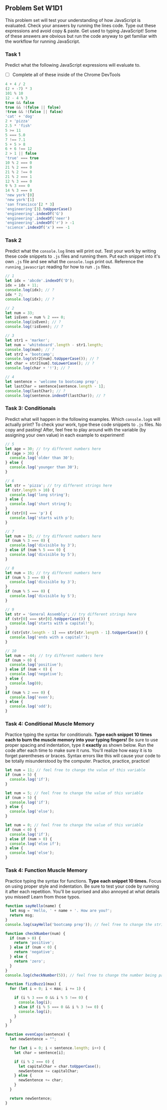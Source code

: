 ## Problem Set W1D1
This problem set will test your understanding of how JavaScript is evaluated.
Check your answers by running the lines code. Type out these expressions and avoid
copy & paste. Get used to typing JavaScript! Some of these answers are obvious but
run the code anyway to get familiar with the workflow for running JavaScript.
### Task 1
Predict what the following JavaScript expressions will evaluate to. 
- [ ] Complete all of these inside of the Chrome DevTools
```js
4 + 4 / 2
(2 + -7) * 3
101 % 10
12 - 4 % 3
true && false
true && !(false || false)
!true && !(false || false)
'cat' + 'dog'
2 + 'pizza'
2.5 * 'fish'
5 >= 11
5 === 5.0
7 !== 7.1
5 + 5 > 8
6 + 6 !== 12
2 > 1 || false
'true' === true
10 % 2 === 0
21 % 2 === 0
21 % 2 !== 0
21 % 2 === 1
12 % 3 === 0
9 % 3 === 0
14 % 3 === 0
'new york'[0]
'new york'[1]
'san francisco'[2 * 3]
'engineering'[3].toUpperCase()
'engineering'.indexOf('G')
'engineering'.indexOf('neer')
'engineering'.indexOf('r') > -1
'science'.indexOf('x') === -1
```
### Task 2
Predict what the `console.log` lines will print out. Test your work by writing
these code snippets to `.js` files and running them. Put each snippet into it's own
`.js` file and see what the `console.log`s print out. Reference the `running_javascript`
reading for how to run `.js` files.
```js
// 1
let idx = 'abcde'.indexOf('D');
idx = idx + 11;
console.log(idx); // ?
idx * 2;
console.log(idx); // ?
```
```js
// 2
let num = 33;
let isEven = num % 2 === 0;
console.log(isEven); // ?
console.log(!isEven); // ?
```
```js
// 3
let str1 = 'marker';
let num = 'whiteboard'.length - str1.length;
console.log(num); // ?
let str2 = 'bootcamp';
console.log(str2[num].toUpperCase()); // ?
let char = str2[num].toLowerCase(); // ?
console.log(char + '!'); // ?
```
```js
// 4
let sentence = 'welcome to bootcamp prep';
let lastChar = sentence[sentence.length - 1];
console.log(lastChar); // ?
console.log(sentence.indexOf(lastChar)); // ?
```
### Task 3: Conditionals
Predict what will happen in the following examples. Which `console.log`s will actually
print?
To check your work, type these code snippets to `.js` files. No copy and pasting!
After, feel free to play around with the variable (by assigning your own value)
in each example to experiment!
```js
// 5
let age = 30; // try different numbers here
if (age > 30) {
  console.log('older than 30');
} else {
  console.log('younger than 30');
}
```
```js
// 6
let str = 'pizza'; // try different strings here
if (str.length > 10) {
  console.log('long string');
} else {
  console.log('short string');
}
if (str[0] === 'p') {
  console.log('starts with p');
}
```
```js
// 7
let num = 15; // try different numbers here
if (num % 3 === 0) {
  console.log('divisible by 3');
} else if (num % 5 === 0) {
  console.log('divisible by 5');
}
```
```js
// 8
let num = 15; // try different numbers here
if (num % 3 === 0) {
  console.log('divisible by 3');
}
if (num % 5 === 0) {
  console.log('divisible by 5');
}
```
```js
// 9
let str = 'General Assembly'; // try different strings here
if (str[0] === str[0].toUpperCase()) {
  console.log('starts with a capital!');
}
if (str[str.length - 1] === str[str.length - 1].toUpperCase()) {
  console.log('ends with a capital!');
}
```
```js
// 10
let num = -44; // try different numbers here
if (num > 0) {
  console.log('positive');
} else if (num < 0) {
  console.log('negative');
} else {
  console.log(0);
}
if (num % 2 === 0) {
  console.log('even');
} else {
  console.log('odd');
}
```
### Task 4: Conditional Muscle Memory
Practice typing the syntax for conditionals. **Type each snippet 10 times each to
burn the muscle memory into your typing fingers!** Be sure to use proper spacing and
indentation, type it **exactly** as shown below. Run the code after each time to make
sure it runs. You'll realize how easy it is to forget parentheses or braces. Syntax
errors like this will cause your code to be totally misunderstood by the computer.
Practice, practice, practice!
```js
let num = 11; // feel free to change the value of this variable
if (num > 5) {
  console.log('if');
}
```
```js
let num = 5; // feel free to change the value of this variable
if (num > 5) {
  console.log('if');
} else {
  console.log('else');
}
```
```js
let num = 0; // feel free to change the value of this variable
if (num < 0) {
  console.log('if');
} else if (num > 0) {
  console.log('else if');
} else {
  console.log('else');
}
```

### Task 4: Function Muscle Memory
Practice typing the syntax for functions. **Type each snippet 10 times.** Focus on using
proper style and indentation. Be sure to test your code by running it after
each repetition. You'll be surprised and also annoyed at what details you missed!
Learn from those typos.
```js
function sayHello(name) {
  let msg = 'Hello, ' + name + '. How are you?';
  return msg;
}
console.log(sayHello('bootcamp prep')); // feel free to change the string being passed
```
```js
function checkNumber(num) {
  if (num > 0) {
    return 'positive';
  } else if (num < 0) {
    return 'negative';
  } else {
    return 'zero';
  }
}
console.log(checkNumber(5)); // feel free to change the number being passed
```

```js
function fizzBuzz1(max) {
  for (let i = 0; i < max; i += 1) {

    if (i % 3 === 0 && i % 5 !== 0) {
      console.log(i);
    } else if (i % 5 === 0 && i % 3 !== 0) {
      console.log(i);
    }
  }
}
```

```js
function evenCaps(sentence) {
  let newSentence = "";

  for (let i = 0; i < sentence.length; i++) {
    let char = sentence[i];

    if (i % 2 === 0) {
      let capitalChar = char.toUpperCase();
      newSentence += capitalChar;
    } else {
      newSentence += char;
    }
  }

  return newSentence;
}
```
